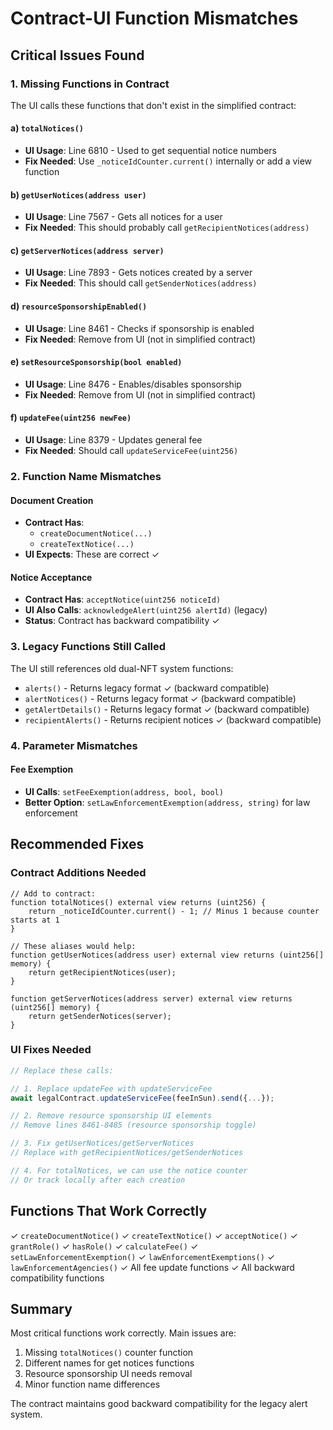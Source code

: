 # Contract-UI Function Mismatches

## Critical Issues Found

### 1. Missing Functions in Contract

The UI calls these functions that don't exist in the simplified contract:

#### a) `totalNotices()`
- **UI Usage**: Line 6810 - Used to get sequential notice numbers
- **Fix Needed**: Use `_noticeIdCounter.current()` internally or add a view function

#### b) `getUserNotices(address user)`
- **UI Usage**: Line 7567 - Gets all notices for a user
- **Fix Needed**: This should probably call `getRecipientNotices(address)`

#### c) `getServerNotices(address server)`
- **UI Usage**: Line 7893 - Gets notices created by a server
- **Fix Needed**: This should call `getSenderNotices(address)`

#### d) `resourceSponsorshipEnabled()`
- **UI Usage**: Line 8461 - Checks if sponsorship is enabled
- **Fix Needed**: Remove from UI (not in simplified contract)

#### e) `setResourceSponsorship(bool enabled)`
- **UI Usage**: Line 8476 - Enables/disables sponsorship
- **Fix Needed**: Remove from UI (not in simplified contract)

#### f) `updateFee(uint256 newFee)`
- **UI Usage**: Line 8379 - Updates general fee
- **Fix Needed**: Should call `updateServiceFee(uint256)`

### 2. Function Name Mismatches

#### Document Creation
- **Contract Has**: 
  - `createDocumentNotice(...)` 
  - `createTextNotice(...)`
- **UI Expects**: These are correct ✓

#### Notice Acceptance
- **Contract Has**: `acceptNotice(uint256 noticeId)`
- **UI Also Calls**: `acknowledgeAlert(uint256 alertId)` (legacy)
- **Status**: Contract has backward compatibility ✓

### 3. Legacy Functions Still Called

The UI still references old dual-NFT system functions:
- `alerts()` - Returns legacy format ✓ (backward compatible)
- `alertNotices()` - Returns legacy format ✓ (backward compatible)
- `getAlertDetails()` - Returns legacy format ✓ (backward compatible)
- `recipientAlerts()` - Returns recipient notices ✓ (backward compatible)

### 4. Parameter Mismatches

#### Fee Exemption
- **UI Calls**: `setFeeExemption(address, bool, bool)`
- **Better Option**: `setLawEnforcementExemption(address, string)` for law enforcement

## Recommended Fixes

### Contract Additions Needed

```solidity
// Add to contract:
function totalNotices() external view returns (uint256) {
    return _noticeIdCounter.current() - 1; // Minus 1 because counter starts at 1
}

// These aliases would help:
function getUserNotices(address user) external view returns (uint256[] memory) {
    return getRecipientNotices(user);
}

function getServerNotices(address server) external view returns (uint256[] memory) {
    return getSenderNotices(server);
}
```

### UI Fixes Needed

```javascript
// Replace these calls:

// 1. Replace updateFee with updateServiceFee
await legalContract.updateServiceFee(feeInSun).send({...});

// 2. Remove resource sponsorship UI elements
// Remove lines 8461-8485 (resource sponsorship toggle)

// 3. Fix getUserNotices/getServerNotices
// Replace with getRecipientNotices/getSenderNotices

// 4. For totalNotices, we can use the notice counter
// Or track locally after each creation
```

## Functions That Work Correctly

✓ `createDocumentNotice()`
✓ `createTextNotice()` 
✓ `acceptNotice()`
✓ `grantRole()`
✓ `hasRole()`
✓ `calculateFee()`
✓ `setLawEnforcementExemption()`
✓ `lawEnforcementExemptions()`
✓ `lawEnforcementAgencies()`
✓ All fee update functions
✓ All backward compatibility functions

## Summary

Most critical functions work correctly. Main issues are:
1. Missing `totalNotices()` counter function
2. Different names for get notices functions  
3. Resource sponsorship UI needs removal
4. Minor function name differences

The contract maintains good backward compatibility for the legacy alert system.